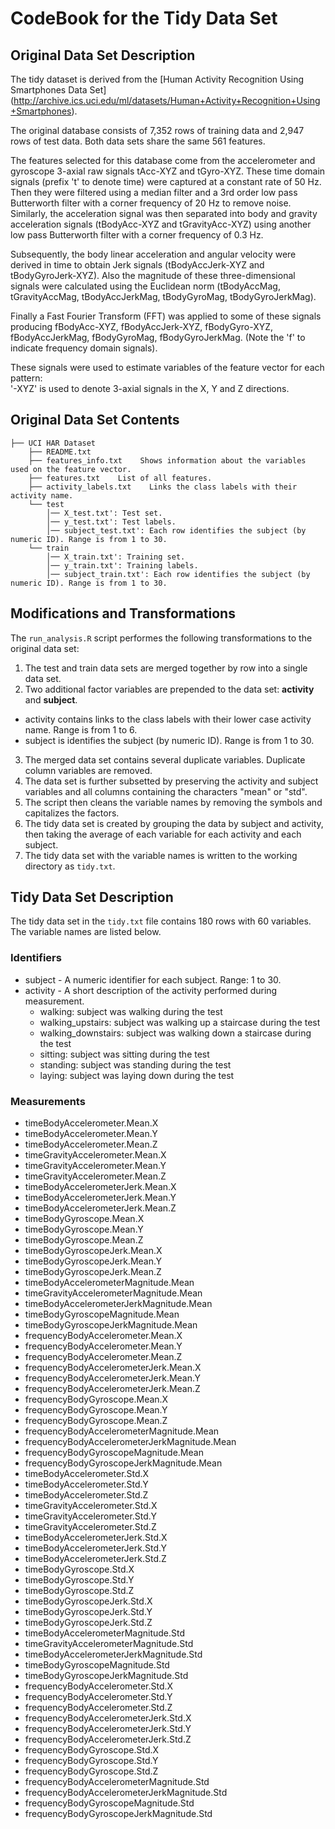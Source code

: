 # CodeBook for the Tidy Data Set

## Original Data Set Description
The tidy dataset is derived from the [Human Activity Recognition Using Smartphones Data Set] (http://archive.ics.uci.edu/ml/datasets/Human+Activity+Recognition+Using+Smartphones). 

The original database consists of 7,352 rows of training data and 2,947 rows of test data. Both data sets share the same 561 features.

The features selected for this database come from the accelerometer and gyroscope 3-axial raw signals tAcc-XYZ and tGyro-XYZ. These time domain signals (prefix 't' to denote time) were captured at a constant rate of 50 Hz. Then they were filtered using a median filter and a 3rd order low pass Butterworth filter with a corner frequency of 20 Hz to remove noise. Similarly, the acceleration signal was then separated into body and gravity acceleration signals (tBodyAcc-XYZ and tGravityAcc-XYZ) using another low pass Butterworth filter with a corner frequency of 0.3 Hz. 

Subsequently, the body linear acceleration and angular velocity were derived in time to obtain Jerk signals (tBodyAccJerk-XYZ and tBodyGyroJerk-XYZ). Also the magnitude of these three-dimensional signals were calculated using the Euclidean norm (tBodyAccMag, tGravityAccMag, tBodyAccJerkMag, tBodyGyroMag, tBodyGyroJerkMag). 

Finally a Fast Fourier Transform (FFT) was applied to some of these signals producing fBodyAcc-XYZ, fBodyAccJerk-XYZ, fBodyGyro-XYZ, fBodyAccJerkMag, fBodyGyroMag, fBodyGyroJerkMag. (Note the 'f' to indicate frequency domain signals). 

These signals were used to estimate variables of the feature vector for each pattern:  
'-XYZ' is used to denote 3-axial signals in the X, Y and Z directions.

## Original Data Set Contents

```
├── UCI HAR Dataset
	├── README.txt
	├── features_info.txt    Shows information about the variables used on the feature vector.
	├── features.txt    List of all features.
	├── activity_labels.txt    Links the class labels with their activity name.
	└── test
		│── X_test.txt': Test set.
		│── y_test.txt': Test labels.
		│── subject_test.txt': Each row identifies the subject (by numeric ID). Range is from 1 to 30.
	└── train
		│── X_train.txt': Training set.
		│── y_train.txt': Training labels.
		│── subject_train.txt': Each row identifies the subject (by numeric ID). Range is from 1 to 30.
  ```

## Modifications and Transformations
The `run_analysis.R` script performes the following transformations to the original data set:

1. The test and train data sets are merged together by row into a single data set.
2. Two additional factor variables are prepended to the data set: **activity** and **subject**.
  * activity contains links to the class labels with their lower case activity name. Range is from 1 to 6.
  * subject is identifies the subject (by numeric ID). Range is from 1 to 30.
3. The merged data set contains several duplicate variables. Duplicate column variables are removed.
4. The data set is further subsetted by preserving the activity and subject variables and all columns containing the characters "mean" or "std".
5. The script then cleans the variable names by removing the symbols and capitalizes the factors.
6. The tidy data set is created by grouping the data by subject and activity, then taking the average of each variable for each activity and each subject.
7. The tidy data set with the variable names is written to the working directory as `tidy.txt`.

## Tidy Data Set Description
The tidy data set in the `tidy.txt` file contains 180 rows with 60 variables. The variable names are listed below.

### Identifiers
* subject - A numeric identifier for each subject. Range: 1 to 30.
* activity - A short description of the activity performed during measurement.
	* walking: subject was walking during the test
	* walking_upstairs: subject was walking up a staircase during the test
	* walking_downstairs: subject was walking down a staircase during the test
	* sitting: subject was sitting during the test
	* standing: subject was standing during the test
	* laying: subject was laying down during the test

### Measurements
* timeBodyAccelerometer.Mean.X
* timeBodyAccelerometer.Mean.Y
* timeBodyAccelerometer.Mean.Z
* timeGravityAccelerometer.Mean.X
* timeGravityAccelerometer.Mean.Y
* timeGravityAccelerometer.Mean.Z
* timeBodyAccelerometerJerk.Mean.X
* timeBodyAccelerometerJerk.Mean.Y
* timeBodyAccelerometerJerk.Mean.Z
* timeBodyGyroscope.Mean.X
* timeBodyGyroscope.Mean.Y
* timeBodyGyroscope.Mean.Z
* timeBodyGyroscopeJerk.Mean.X
* timeBodyGyroscopeJerk.Mean.Y
* timeBodyGyroscopeJerk.Mean.Z
* timeBodyAccelerometerMagnitude.Mean
* timeGravityAccelerometerMagnitude.Mean
* timeBodyAccelerometerJerkMagnitude.Mean
* timeBodyGyroscopeMagnitude.Mean
* timeBodyGyroscopeJerkMagnitude.Mean
* frequencyBodyAccelerometer.Mean.X
* frequencyBodyAccelerometer.Mean.Y
* frequencyBodyAccelerometer.Mean.Z
* frequencyBodyAccelerometerJerk.Mean.X
* frequencyBodyAccelerometerJerk.Mean.Y
* frequencyBodyAccelerometerJerk.Mean.Z
* frequencyBodyGyroscope.Mean.X
* frequencyBodyGyroscope.Mean.Y
* frequencyBodyGyroscope.Mean.Z
* frequencyBodyAccelerometerMagnitude.Mean
* frequencyBodyAccelerometerJerkMagnitude.Mean
* frequencyBodyGyroscopeMagnitude.Mean
* frequencyBodyGyroscopeJerkMagnitude.Mean
* timeBodyAccelerometer.Std.X
* timeBodyAccelerometer.Std.Y
* timeBodyAccelerometer.Std.Z
* timeGravityAccelerometer.Std.X
* timeGravityAccelerometer.Std.Y
* timeGravityAccelerometer.Std.Z
* timeBodyAccelerometerJerk.Std.X
* timeBodyAccelerometerJerk.Std.Y
* timeBodyAccelerometerJerk.Std.Z
* timeBodyGyroscope.Std.X
* timeBodyGyroscope.Std.Y
* timeBodyGyroscope.Std.Z
* timeBodyGyroscopeJerk.Std.X
* timeBodyGyroscopeJerk.Std.Y
* timeBodyGyroscopeJerk.Std.Z
* timeBodyAccelerometerMagnitude.Std
* timeGravityAccelerometerMagnitude.Std
* timeBodyAccelerometerJerkMagnitude.Std
* timeBodyGyroscopeMagnitude.Std
* timeBodyGyroscopeJerkMagnitude.Std
* frequencyBodyAccelerometer.Std.X
* frequencyBodyAccelerometer.Std.Y
* frequencyBodyAccelerometer.Std.Z
* frequencyBodyAccelerometerJerk.Std.X
* frequencyBodyAccelerometerJerk.Std.Y
* frequencyBodyAccelerometerJerk.Std.Z
* frequencyBodyGyroscope.Std.X
* frequencyBodyGyroscope.Std.Y
* frequencyBodyGyroscope.Std.Z
* frequencyBodyAccelerometerMagnitude.Std
* frequencyBodyAccelerometerJerkMagnitude.Std
* frequencyBodyGyroscopeMagnitude.Std
* frequencyBodyGyroscopeJerkMagnitude.Std